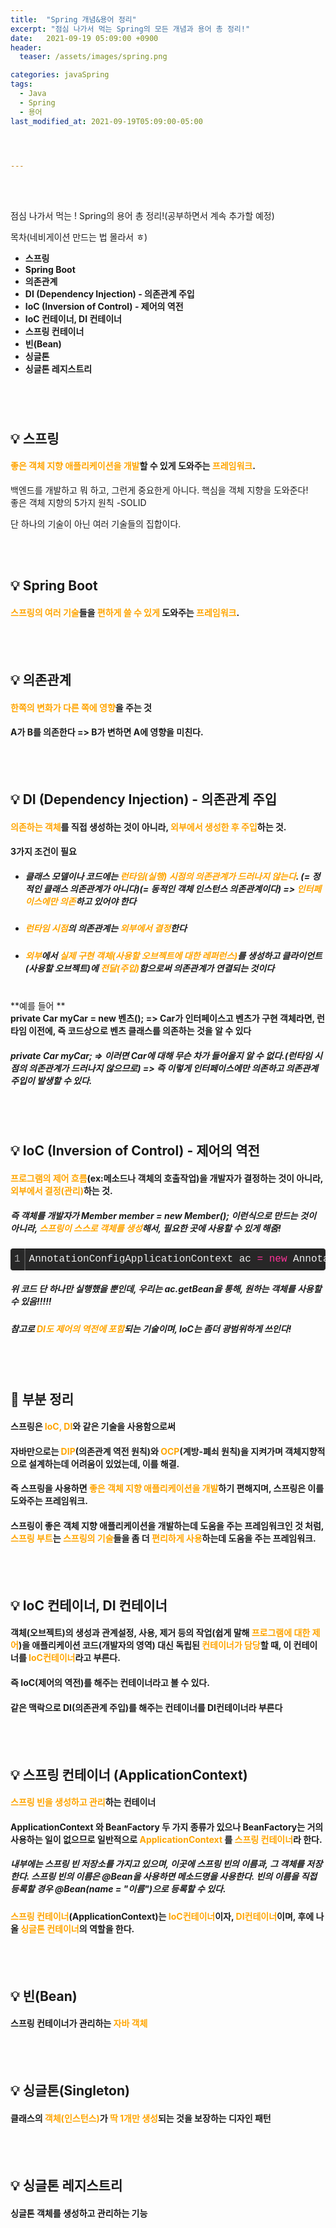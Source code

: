 ```yaml
---
title:  "Spring 개념&용어 정리"
excerpt: "점심 나가서 먹는 Spring의 모든 개념과 용어 총 정리!"
date:   2021-09-19 05:09:00 +0900
header:
  teaser: /assets/images/spring.png

categories: javaSpring
tags:
  - Java
  - Spring
  - 용어
last_modified_at: 2021-09-19T05:09:00-05:00




---
```


<br/>

<br/>

점심 나가서 먹는 ! Spring의 용어 총 정리!(공부하면서 계속 추가할 예정)

목차(네비게이션 만드는 법 몰라서 ㅎ)

- **스프링**
- **Spring Boot**
- **의존관계**
- **DI (Dependency Injection) - 의존관계 주입**
- **IoC (Inversion of Control) - 제어의 역전**
- **IoC 컨테이너, DI 컨테이너**
- **스프링 컨테이너**
- **빈(Bean)**
- **싱글톤**
- **싱글톤 레지스트리**

<br/>

## <br/>💡 스프링

#### <span style="color:Orange">좋은 객체 지향 애플리케이션을 개발</span>할 수 있게 도와주는 <span style="color:Orange">프레임워크</span>.

백엔드를 개발하고 뭐 하고, 그런게 중요한게 아니다. 핵심을 객체 지향을 도와준다!<br/>좋은 객체 지향의 5가지 원칙 -SOLID

단 하나의 기술이 아닌 여러 기술들의 집합이다.

<br/>

<br/>

## 💡 Spring Boot

#### <span style="color:Orange">스프링의 여러 기술</span>들을 <span style="color:Orange">편하게 쓸 수 있게</span> 도와주는 <span style="color:Orange">프레임워크</span>.

<br/>

<br/>

## 💡 의존관계

#### <span style="color:Orange">한쪽의 변화가 다른 쪽에 영향</span>을 주는 것

#### A가 B를 의존한다 => B가 변하면 A에 영향을 미친다.

<br/>

<br/>

## 💡 DI (Dependency Injection) - 의존관계 주입

#### <span style="color:Orange">의존하는 객체</span>를 직접 생성하는 것이 아니라, <span style="color:Orange">외부에서 생성한 후 주입</span>하는 것.

#### 3가지 조건이 필요

- ##### 클래스 모델이나 코드에는 <span style="color:Orange">런타임(실행) 시점의 의존관계가 드러나지 않는다</span>. (= 정적인 클래스 의존관계가 아니다)(= 동적인 객체 인스턴스 의존관계이다) => <span style="color:Orange">인터페이스에만 의존</span>하고 있어야 한다

- ##### <span style="color:Orange">런타임 시점</span>의 의존관계는 <span style="color:Orange">외부에서 결정</span>한다

- ##### <span style="color:Orange">외부</span>에서 <span style="color:Orange">실제 구현 객체(사용할 오브젝트에 대한 레퍼런스)</span>를 생성하고 클라이언트(사용할 오브젝트)에 <span style="color:Orange">전달(주입)</span>함으로써 의존관계가 연결되는 것이다

<br/>**예를 들어 **<br/>**private Car myCar = new 벤츠();   => Car가 인터페이스고 벤츠가 구현 객체라면, 런타임 이전에, 즉 코드상으로 벤츠 클래스를 의존하는 것을 알 수 있다**

##### **private Car myCar; => 이러면 Car에 대해 무슨 차가 들어올지 알 수 없다.(런타임 시점의 의존관계가 드러나지 않으므로) => 즉 이렇게 인터페이스에만 의존하고 의존관계 주입이 발생할 수 있다.**

<br/>

<br/>

## 💡 IoC (Inversion of Control) - 제어의 역전

#### <span style="color:Orange">프로그램의 제어 흐름</span>(ex:메소드나 객체의 호출작업)을 개발자가 결정하는 것이 아니라, <span style="color:Orange">외부에서 결정(관리)</span>하는 것.

##### 즉 객체를 개발자가 Member member = new Member(); 이런식으로 만드는 것이 아니라, <span style="color:Orange">스프링이 스스로 객체를 생성</span>해서, 필요한 곳에 사용할 수 있게 해줌!

<div class="colorscripter-code" style="color:#f0f0f0;font-family:Consolas, 'Liberation Mono', Menlo, Courier, monospace !important; position:relative !important;overflow:auto"><table class="colorscripter-code-table" style="margin:0;padding:0;border:none;background-color:#272727;border-radius:4px;" cellspacing="0" cellpadding="0"><tr><td style="padding:6px;border-right:2px solid #4f4f4f"><div style="margin:0;padding:0;word-break:normal;text-align:right;color:#aaa;font-family:Consolas, 'Liberation Mono', Menlo, Courier, monospace !important;line-height:130%"><div style="line-height:130%">1</div></div></td><td style="padding:6px 0;text-align:left"><div style="margin:0;padding:0;color:#f0f0f0;font-family:Consolas, 'Liberation Mono', Menlo, Courier, monospace !important;line-height:130%"><div style="padding:0 6px; white-space:pre; line-height:130%">AnnotationConfigApplicationContext&nbsp;ac&nbsp;<span style="color:#0086b3"></span><span style="color:#ff3399">=</span>&nbsp;<span style="color:#ff3399">new</span>&nbsp;AnnotationConfigApplicationContext(TestConfig.<span style="color:#ff3399">class</span>);</div></div></td><td style="vertical-align:bottom;padding:0 2px 4px 0"><a href="http://colorscripter.com/info#e" target="_blank" style="text-decoration:none;color:white"><span style="font-size:9px;word-break:normal;background-color:#4f4f4f;color:white;border-radius:10px;padding:1px">cs</span></a></td></tr></table></div>

##### 위 코드 단 하나만 실행했을 뿐인데, 우리는 ac.getBean을 통해, 원하는 객체를 사용할 수 있음!!!!!

##### 참고로 <span style="color:Orange">DI도 제어의 역전에 포함</span>되는 기술이며, IoC는 좀더 광범위하게 쓰인다!

<br/>

<br/>

## 🧾 부분 정리

#### 스프링은 <span style="color:Orange">IoC, DI</span>와 같은 기술을 사용함으로써

#### 자바만으로는 <span style="color:Orange">DIP</span>(의존관계 역전 원칙)와 <span style="color:Orange">OCP</span>(계방-폐쇠 원칙)을 지켜가며 객체지향적으로 설계하는데 어려움이 있었는데, 이를 해결.

#### 즉 스프링을 사용하면 <span style="color:Orange">좋은 객체 지향 애플리케이션을 개발</span>하기 편해지며, 스프링은 이를 도와주는 프레임워크.

#### 스프링이 좋은 객체 지향 애플리케이션을 개발하는데 도움을 주는 프레임워크인 것 처럼, <span style="color:Orange">스프링 부트</span>는 <span style="color:Orange">스프링의 기술</span>들을 좀 더 <span style="color:Orange">편리하게 사용</span>하는데 도움을 주는 프레임워크.

<br/>

<br/>

## 💡 IoC 컨테이너, DI 컨테이너

#### 객체(오브젝트)의 생성과 관계설정, 사용, 제거 등의 작업(쉽게 말해 <span style="color:Orange">프로그램에 대한 제어</span>)을 애플리케이션 코드(개발자의 영역) 대신 독립된 <span style="color:Orange">컨테이너가 담당</span>할 때, 이 컨테이너를 <span style="color:Orange">IoC컨테이너</span>라고 부른다.

#### 즉 IoC(제어의 역전)를 해주는 컨테이너라고 볼 수 있다.

#### 같은 맥락으로 DI(의존관계 주입)를 해주는 컨테이너를 DI컨테이너라 부른다

<br/>

<br/>

## 💡 스프링 컨테이너 (ApplicationContext)

#### <span style="color:Orange">스프링 빈을 생성하고 관리</span>하는 컨테이너

#### ApplicationContext 와 BeanFactory 두 가지 종류가 있으나 BeanFactory는 거의 사용하는 일이 없으므로 일반적으로 <span style="color:Orange">ApplicationContext </span>를 <span style="color:Orange">스프링 컨테이너</span>라 한다.

##### 내부에는 스프링 빈 저장소를 가지고 있으며, 이곳에 스프링 빈의 이름과, 그 객체를 저장한다. 스프링 빈의 이름은 @Bean을 사용하면 메소드명을 사용한다. 빈의 이름을 직접 등록할 경우 @Bean(name = "이름")으로 등록할 수 있다.

#### <span style="color:Orange">스프링 컨테이너</span>(ApplicationContext)는 <span style="color:Orange">IoC컨테이너</span>이자, <span style="color:Orange">DI컨테이너</span>이며, 후에 나올 <span style="color:Orange">싱글톤 컨테이너</span>의 역할을 한다.

<br/>

<br/>

## 💡 빈(Bean)

#### 스프링 컨테이너가 관리하는 <span style="color:Orange">자바 객체</span>

<br/>

<br/>

## 💡 싱글톤(Singleton)

#### 클래스의 <span style="color:Orange">객체(인스턴스)</span>가 <span style="color:Orange">딱 1개만 생성</span>되는 것을 보장하는 디자인 패턴

<br/>

<br/>

## 💡 싱글톤 레지스트리

#### 싱글톤 객체를 생성하고 관리하는 기능

<br/>

<br/>

